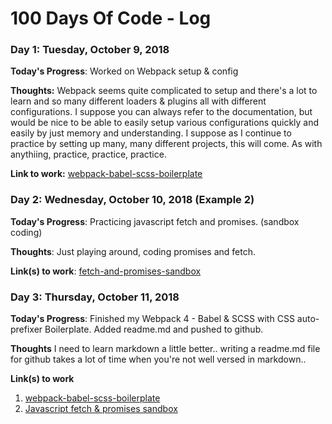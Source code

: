 # 100 Days Of Code - Log

### Day 1: Tuesday, October 9, 2018

**Today's Progress**: Worked on Webpack setup & config

**Thoughts:** Webpack seems quite complicated to setup and there's a lot to learn and so many different loaders & plugins all with different configurations. I suppose you can always refer to the documentation, but would be nice to be able to easily setup various configurations quickly and easily by just memory and understanding. I suppose as I continue to practice by setting up many, many different projects, this will come. As with anythiing, practice, practice, practice.

**Link to work:** [webpack-babel-scss-boilerplate](https://github.com/elliottprogrammer/webpack-babel-scss-boilerplate)

### Day 2: Wednesday, October 10, 2018 (Example 2)

**Today's Progress**: Practicing javascript fetch and promises. (sandbox coding)   

**Thoughts**: Just playing around, coding promises and fetch.

**Link(s) to work**: [fetch-and-promises-sandbox](https://github.com/elliottprogrammer/100-days-of-code/tree/master/projects/fetch-and-promises-sandbox)


### Day 3: Thursday, October 11, 2018

**Today's Progress**: Finished my Webpack 4 - Babel & SCSS with CSS auto-prefixer Boilerplate. Added readme.md and pushed to github.

**Thoughts** I need to learn markdown a little better..  writing a readme.md file for github takes a lot of time when you're not well versed in markdown..

**Link(s) to work**
1. [webpack-babel-scss-boilerplate](https://github.com/elliottprogrammer/webpack-babel-scss-boilerplate)
2. [Javascript fetch & promises sandbox](https://github.com/elliottprogrammer/100-days-of-code/tree/master/projects/fetch-and-promises-sandbox)
